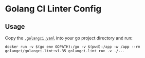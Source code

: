 # Golang CI Linter Config

## Usage
Copy the [`.golangci.yaml`](.golangci.yml) into your go project directory and run:

``
docker run -v $(go env GOPATH):/go -v $(pwd):/app -w /app --rm golangci/golangci-lint:v1.35 golangci-lint run -v ./...
``